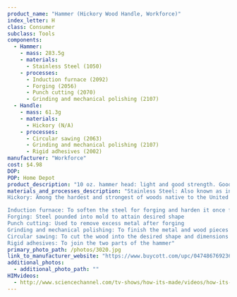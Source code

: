 ```yaml
---
product_name: "Hammer (Hickory Wood Handle, Workforce)"
index_letter: H
class: Consumer
subclass: Tools
components:
  - Hammer:
    - mass: 283.5g
    - materials:
      - Stainless Steel (1050)
    - processes:
      - Induction furnace (2092)
      - Forging (2056)
      - Punch cutting (2070)
      - Grinding and mechanical polishing (2107)
  - Handle:
    - mass: 61.3g
    - materials:
      - Hickory (N/A)
    - processes:
      - Circular sawing (2063)
      - Grinding and mechanical polishing (2107)
      - Rigid adhesives (2002)
manufacturer: "Workforce"
cost: $4.98
DOP: 
POP: Home Depot
product_description: "10 oz. hammer head: light and good strength. Good design for DIY at home. Very good price with good quality."
materials_and_processes_description: "Stainless Steel: Also known as inox steel or inox from French inoxydable, is a steel alloy with a minimum of 10.5% chromium content by mass
Hickory: Among the hardest and strongest of woods native to the United States. On average, Hickory is denser, stiffer, and harder than either White Oak or Hard Maple. The wood is commonly used where strength or shock-resistance is important

Induction furnace: To soften the steel for forging and harden it once forged
Forging: Steel pounded into mold to attain desired shape
Punch cutting: Used to remove excess metal after forging
Grinding and mechanical polishing: To finish the metal and wood pieces
Circular sawing: To cut the wood into the desired shape and dimensions
Rigid adhesives: To join the two parts of the hammer"
primary_photo_path: /photos/3020.jpg
link_to_manufacturer_website: "https://www.buycott.com/upc/047486769236/workforce-10-oz-hickory-handle-rip-hammer"
additional_photos:
  - additional_photo_path: ""
HIMvideos:
  - http://www.sciencechannel.com/tv-shows/how-its-made/videos/how-its-made-hammer-time/
---
```

